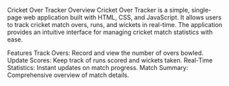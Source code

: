 Cricket Over Tracker
Overview
Cricket Over Tracker is a simple, single-page web application built with HTML, CSS, and JavaScript. It allows users to track cricket match overs, runs, and wickets in real-time. The application provides an intuitive interface for managing cricket match statistics with ease.

Features
Track Overs: Record and view the number of overs bowled.
Update Scores: Keep track of runs scored and wickets taken.
Real-Time Statistics: Instant updates on match progress.
Match Summary: Comprehensive overview of match details.
